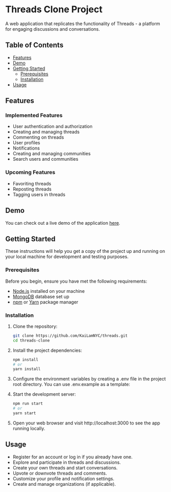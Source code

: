 # Threads Clone Project

A web application that replicates the functionality of Threads - a platform for engaging discussions and conversations.

## Table of Contents

- [Features](#features)
- [Demo](#demo)
- [Getting Started](#getting-started)
  - [Prerequisites](#prerequisites)
  - [Installation](#installation)
- [Usage](#usage)

## Features

### Implemented Features

- User authentication and authorization
- Creating and managing threads
- Commenting on threads
- User profiles
- Notifications
- Creating and managing communities
- Search users and communities

### Upcoming Features

- Favoriting threads
- Reposting threads
- Tagging users in threads

## Demo

You can check out a live demo of the application [here](https://threads-lofgkwfpu-kailamnyc.vercel.app/).

## Getting Started

These instructions will help you get a copy of the project up and running on your local machine for development and testing purposes.

### Prerequisites

Before you begin, ensure you have met the following requirements:

- [Node.js](https://nodejs.org/) installed on your machine
- [MongoDB](https://www.mongodb.com/) database set up
- [npm](https://www.npmjs.com/) or [Yarn](https://yarnpkg.com/) package manager

### Installation

1. Clone the repository:

   ```sh
   git clone https://github.com/KaiLamNYC/threads.git
   cd threads-clone
   ```

2. Install the project dependencies:

   ```sh
   npm install
   # or
   yarn install
   ```

3. Configure the environment variables by creating a .env file in the project root directory. You can use .env.example as a template:

4. Start the development server:

   ```sh
   npm run start
   # or
   yarn start
   ```

5. Open your web browser and visit http://localhost:3000 to see the app running locally.

## Usage

- Register for an account or log in if you already have one.
- Explore and participate in threads and discussions.
- Create your own threads and start conversations.
- Upvote or downvote threads and comments.
- Customize your profile and notification settings.
- Create and manage organizations (if applicable).
